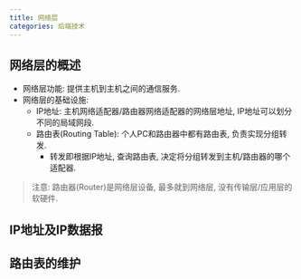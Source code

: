 ```yaml
---
title: 网络层
categories: 后端技术
---
```




## 网络层的概述

* 网络层功能: 提供主机到主机之间的通信服务.
* 网络层的基础设施:
  * IP地址: 主机网络适配器/路由器网络适配器的网络层地址, IP地址可以划分不同的局域网段.
  * 路由表(Routing Table): 个人PC和路由器中都有路由表, 负责实现分组转发.
    * 转发即根据IP地址, 查询路由表, 决定将分组转发到主机/路由器的哪个适配器.

> 注意: 路由器(Router)是网络层设备, 最多就到网络层, 没有传输层/应用层的软硬件.

## IP地址及IP数据报



## 路由表的维护



